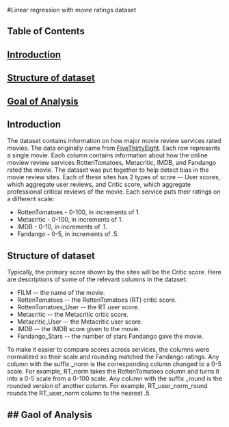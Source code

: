 #Linear regression with movie ratings dataset
## Table of Contents
## [Introduction](#intro)
## [Structure of dataset](#struct)
## [Goal of Analysis](#goal)

## <a name="intro"></a>Introduction
The dataset contains information on how major movie review services rated movies. The data originally came from [FiveThirtyEight](https://fivethirtyeight.com/features/fandango-movies-ratings/). Each row represents a single movie. Each column contains information about how the online moview review services RottenTomatoes, Metacritic, IMDB, and Fandango rated the movie. The dataset was put together to help detect bias in the movie review sites. Each of these sites has 2 types of score -- User scores, which aggregate user reviews, and Critic score, which aggregate professional critical reviews of the movie. Each service puts their ratings on a different scale:

* RottenTomatoes - 0-100, in increments of 1.
* Metacritic - 0-100, in increments of 1.
* IMDB - 0-10, in increments of .1.
* Fandango - 0-5, in increments of .5.

## <a name="struct"></a>Structure of dataset
Typically, the primary score shown by the sites will be the Critic score. Here are descriptions of some of the relevant columns in the dataset:

* FILM -- the name of the movie.
* RottenTomatoes -- the RottenTomatoes (RT) critic score.
* RottenTomatoes_User -- the RT user score.
* Metacritic -- the Metacritic critic score.
* Metacritic_User -- the Metacritic user score.
* IMDB -- the IMDB score given to the movie.
* Fandango_Stars -- the number of stars Fandango gave the movie.

To make it easier to compare scores across services, the columns were normalized so their scale and rounding matched the Fandango ratings. Any column with the suffix _norm is the corresponding column changed to a 0-5 scale. For example, RT_norm takes the RottenTomatoes column and turns it into a 0-5 scale from a 0-100 scale. Any column with the suffix _round is the rounded version of another column. For example, RT_user_norm_round rounds the RT_user_norm column to the nearest .5.

## ## <a name="goal"></a>Gaol of Analysis

